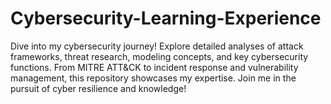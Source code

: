 # Cybersecurity-Learning-Experience
Dive into my cybersecurity journey! Explore detailed analyses of attack frameworks, threat research, modeling concepts, and key cybersecurity functions. From MITRE ATT&amp;CK to incident response and vulnerability management, this repository showcases my expertise. Join me in the pursuit of cyber resilience and knowledge!
